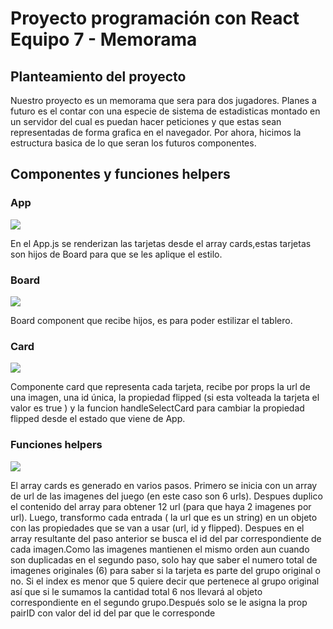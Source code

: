 # Proyecto programación con React Equipo 7 - Memorama

## Planteamiento del proyecto
Nuestro proyecto es un memorama que sera para dos jugadores. Planes a futuro es el contar con una especie de sistema de estadisticas montado en un servidor del cual es puedan hacer peticiones y que estas sean representadas de forma grafica en el navegador. Por ahora, hicimos la estructura basica de lo que seran los futuros componentes.

## Componentes y funciones helpers

### App
![](https://raw.githubusercontent.com/alejandro28100/memo/main/src/readmeimages/app.jpg)

En el App.js se renderizan las tarjetas desde el array cards,estas tarjetas son hijos de Board para que se les aplique el estilo.

### Board
![](https://raw.githubusercontent.com/alejandro28100/memo/main/src/readmeimages/board.jpg)

Board component que recibe hijos, es para poder estilizar el tablero.

### Card

![](https://raw.githubusercontent.com/alejandro28100/memo/main/src/readmeimages/card.jpg)

Componente card que representa cada tarjeta, recibe por props la url de una imagen, una id única, la propiedad flipped (si esta volteada la tarjeta el valor es true ) y la funcion handleSelectCard para cambiar la propiedad flipped desde el estado que viene de App.

### Funciones helpers

![](https://raw.githubusercontent.com/alejandro28100/memo/main/src/readmeimages/helpers.jpg)

El array cards es generado en varios pasos. Primero se inicia con un array de url de las imagenes del juego (en este caso son 6 urls). Despues duplico el contenido del array para obtener 12 url (para que haya 2 imagenes por url). Luego, transformo cada entrada ( la url que es un string) en un objeto con las propiedades que se van a usar (url, id y flipped). Despues en el array resultante del paso anterior se busca el id del par correspondiente de cada imagen.Como las imagenes mantienen el mismo orden aun cuando son duplicadas en el segundo paso, solo hay que saber el numero total de imagenes originales (6) para saber si la tarjeta es parte del grupo original o no. Si el index es menor que 5 quiere decir que pertenece al grupo original así que si le sumamos la cantidad total 6 nos llevará al objeto correspondiente en el segundo grupo.Después solo se le asigna la prop pairID con valor del id del par que le corresponde
